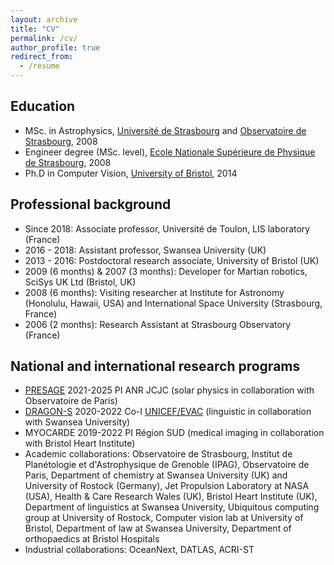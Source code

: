 ```yaml
---
layout: archive
title: "CV"
permalink: /cv/
author_profile: true
redirect_from:
  - /resume
---
```



Education
------
* MSc. in Astrophysics, [Université de Strasbourg](https://www.unistra.fr/iut-lps) and [Observatoire de Strasbourg](https://astro.unistra.fr/fr/), 2008
* Engineer degree (MSc. level), [Ecole Nationale Supérieure de Physique de Strasbourg](https://www.telecom-physique.fr/), 2008
* Ph.D in Computer Vision, [University of Bristol](https://www.bristol.ac.uk/), 2014

Professional background
------
* Since 2018: Associate professor, Université de Toulon, LIS laboratory (France)
* 2016 - 2018: Assistant professor, Swansea University (UK)
* 2013 - 2016: Postdoctoral research associate, University of Bristol (UK)
* 2009 (6 months) & 2007 (3 months): Developer for Martian robotics, SciSys UK Ltd (Bristol, UK)
* 2008 (6 months): Visiting researcher at Institute for Astronomy (Honolulu, Hawaii, USA) and International Space University (Strasbourg, France)
* 2006 (2 months): Research Assistant at Strasbourg Observatory (France)
  
National and international research programs
------
* [PRESAGE](https://presage.lis-lab.fr/) 2021-2025 PI ANR JCJC (solar physics in collaboration with Observatoire de Paris)
* [DRAGON-S](https://www.swansea.ac.uk/project-dragon-s/) 2020-2022 Co-I [UNICEF/EVAC](https://www.end-violence.org/) (linguistic in collaboration with Swansea University)
* MYOCARDE 2019-2022 PI Région SUD (medical imaging in collaboration with Bristol Heart Institute)
* Academic collaborations: Observatoire de Strasbourg, Institut de Planétologie et d'Astrophysique de Grenoble (IPAG), Observatoire de Paris, Department of chemistry at Swansea University (UK) and University of Rostock (Germany), Jet Propulsion Laboratory at NASA (USA), Health & Care Research Wales (UK), Bristol Heart Institute (UK), Department of linguistics at Swansea University, Ubiquitous computing group at University of Rostock, Computer vision lab at University of Bristol, Department of law at Swansea University, Department of orthopaedics at Bristol Hospitals
* Industrial collaborations: OceanNext, DATLAS, ACRI-ST

